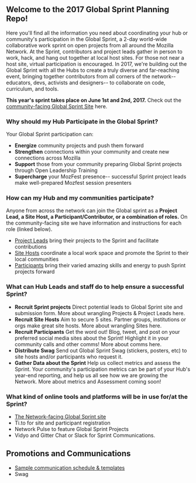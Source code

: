 ## Welcome to the 2017 Global Sprint Planning Repo!

Here you'll find all the information you need about coordinating your hub or community's participation in the Global Sprint, a 2-day world-wide collaborative work sprint on open projects from all around the Mozilla Network. At the Sprint, contributors and project leads gather in person to work, hack, and hang out together at local host sites. For those not near a host site, virtual participation is encouraged. In 2017, we're building out the Global Sprint with all the Hubs to create a truly diverse and far-reaching event, bringing together contributors from all corners of the network-- educators, devs, activists and designers-- to collaborate on code, curriculum, and tools.
 
 **This year's sprint takes place on June 1st and 2nd, 2017.** Check out the [community-facing Global Sprint Site](https://mozilla.github.io/global-sprint/) here.

### Why should my Hub Participate in the Global Sprint?
Your Global Sprint participation can:

* **Energize** community projects and push them forward
* **Strengthen** connections within your community and create new connections across Mozilla
* **Support** those from your community preparing Global Sprint projects through Open Leadership Training 
* **Supercharge** your MozFest presence-- successful Sprint project leads make well-prepared Mozfest session presenters

### How can my Hub and my communities participate?
Anyone from across the network can join the Global sprint as a **Project Lead, a Site Host, a Participant/Contributor, or a combination of roles.** On the community-facing site we have information and instructions for each role (linked below). 

* [Project Leads](https://mozilla.github.io/global-sprint/projects/) bring their projects to the Sprint and facilitate contributions 
* [Site Hosts](https://mozilla.github.io/global-sprint/site-hosts/) coordinate a local work space and promote the Sprint to their local communities
* [Participants](https://mozilla.github.io/global-sprint/participants/) bring their varied amazing skills and energy to push Sprint projects forward

### What can Hub Leads and staff do to help ensure a successful Sprint?

* **Recruit Sprint projects**  Direct potential leads to Global Sprint site and submission form. More about wrangling Projects & Project Leads here.
* **Recruit Site Hosts** Aim to secure 5 sites. Partner groups, institutions or orgs make great site hosts. More about wrangling Sites here. 
* **Recruit Participants** Get the word out! Blog, tweet, and post on your preferred social media sites about the Sprint! Highlight it in your community calls and other comms! More about comms here.
* **Distribute Swag** Send out Global Sprint Swag (stickers, posters, etc) to site hosts and/or participants who request it.
* **Gather Data about the Sprint** Help us collect metrics and assess the Sprint. Your community's participation metrics can be part of your Hub's year-end reporting, and help us all see how we are growing the Network. More about metrics and Assessment coming soon!

### What kind of online tools and platforms will be in use for/at the Sprint?
* [The Network-facing Global Sprint site](https://mozilla.github.io/global-sprint/)
* Ti.to for site and participant registration
* Network Pulse to feature Global Sprint Projects 
* Vidyo and Gitter Chat or Slack for Sprint Communications.


## Promotions and Communications
* [Sample communication schedule & templates](https://github.com/MozillaFoundation/2017-global-sprint-planning/blob/master/communications/samples-and-templates.md)
* Swag


